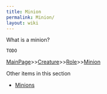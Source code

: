 ```yaml
---
title: Minion
permalink: Minion/
layout: wiki
---
```

What is a minion?

	TODO

[MainPage](/keeperrl_wiki/ "wikilink")>>[Creature](/keeperrl_wiki/Creature_Guide "wikilink")>>[Role](/keeperrl_wiki/Role "wikilink")>>[Minion](/keeperrl_wiki/Minion "wikilink")

Other items in this section
-    [Minions](/keeperrl_wiki/Minions "wikilink")
